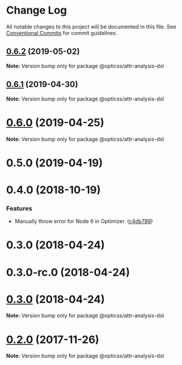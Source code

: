 # Change Log

All notable changes to this project will be documented in this file.
See [Conventional Commits](https://conventionalcommits.org) for commit guidelines.

## [0.6.2](https://github.com/linkedin/opticss/compare/@opticss/attr-analysis-dsl@0.6.1...@opticss/attr-analysis-dsl@0.6.2) (2019-05-02)

**Note:** Version bump only for package @opticss/attr-analysis-dsl





## [0.6.1](https://github.com/linkedin/opticss/compare/@opticss/attr-analysis-dsl@0.6.0...@opticss/attr-analysis-dsl@0.6.1) (2019-04-30)

**Note:** Version bump only for package @opticss/attr-analysis-dsl





# [0.6.0](https://github.com/linkedin/opticss/compare/@opticss/attr-analysis-dsl@0.5.0...@opticss/attr-analysis-dsl@0.6.0) (2019-04-25)

**Note:** Version bump only for package @opticss/attr-analysis-dsl





# 0.5.0 (2019-04-19)



# 0.4.0 (2018-10-19)


### Features

* Manually throw error for Node 6 in Optimizer. ([c4db789](https://github.com/linkedin/opticss/commit/c4db789))



# 0.3.0 (2018-04-24)



# 0.3.0-rc.0 (2018-04-24)





<a name="0.3.0"></a>
# [0.3.0](https://github.com/linkedin/opticss/compare/v0.3.0-rc.0...v0.3.0) (2018-04-24)

**Note:** Version bump only for package @opticss/attr-analysis-dsl





<a name="0.2.0"></a>
# [0.2.0](https://github.com/linkedin/opticss/compare/v0.1.1...v0.2.0) (2017-11-26)




**Note:** Version bump only for package @opticss/attr-analysis-dsl
